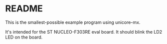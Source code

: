 # README

This is the smallest-possible example program using unicore-mx.

It's intended for the ST NUCLEO-F303RE eval board. It should blink
the LD2 LED on the board.


